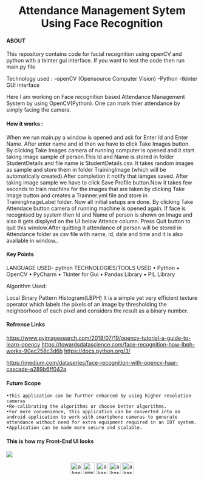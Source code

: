 <h1 align="center">Attendance Management Sytem Using Face Recognition</h1>

#### ABOUT

This repository contains code for facial recognition using openCV and python with a tkinter gui interface. If you want to test the code then run main.py file

Technology used : -openCV (Opensource Computer Vision) -Python -tkinter GUI interface

Here I am working on Face recognition based Attendance Management System by using OpenCV(Python). One can mark thier attendance by simply facing the camera.

#### How it works :

When we run main.py a window is opened and ask for Enter Id and Enter Name. After enter name and id then we have to click Take Images button. By clicking Take Images camera of running computer is opened and it start taking image sample of person.This Id and Name is stored in folder StudentDetails and file name is StudentDetails.csv. It takes random images as sample and store them in folder TrainingImage (which will be automatically created).After completion it notify that iamges saved. After taking image sample we have to click Save Profile button.Now it takes few seconds to train machine for the images that are taken by clicking Take Image button and creates a Trainner.yml file and store in TrainingImageLabel folder. Now all initial setups are done. By clicking Take Attendace button camera of running machine is opened again. If face is recognised by system then Id and Name of person is shown on Image and also it gets displyed on the UI below Attence column. Press Quit button to quit this window.After quitting it attendance of person will be stored in Attendance folder as csv file with name, id, date and time and it is also available in window..

#### Key Points

LANGUAGE USED- python
TECHNOLOGIES/TOOLS USED
• Python
• OpenCV
• PyCharm
• Tkinter for Gui
• Pandas Library
• PIL Library

Algorithm Used:

Local Binary Pattern Histogram(LBPH) 
It is a simple yet very efficient texture operator which labels the pixels of an
image by thresholding the neighborhood of each pixel and considers the result as a binary number.


#### Refrence Links

https://www.pyimagesearch.com/2018/07/19/opencv-tutorial-a-guide-to-learn-opencv
https://towardsdatascience.com/face-recognition-how-lbph-works-90ec258c3d6b
https://docs.python.org/3/

https://medium.com/dataseries/face-recognition-with-opencv-haar-cascade-a289b6ff042a

#### Future Scope

	•This application can be further enhanced by using higher resolution cameras
	•Re-calibrating the algorithms or choose better algorithms.
	•For more convenience, this application can be converted into an android application to work with smartphone cameras to generate attendance without need for extra equipment required in an IOT system.
	•Application can be made more secure and scalable.

#### This is how my Front-End UI looks
<img src="https://github.com/akashmittal18/FaceRecognitionAttendance/blob/master/FaceAttendace.png">

<p align="center">
<a href="https://twitter.com/akash_mittal18" target="blank"><img align="center" src="https://img.icons8.com/fluent/48/000000/twitter.png" alt="akash_mittal18" height="30" width="30" /></a>
<a href="https://linkedin.com/in/www.linkedin.com/in/akash-mittal-bb063417a" target="blank"><img align="center" src="https://img.icons8.com/fluent/48/000000/linkedin.png" alt="www.linkedin.com/in/akash-mittal-bb063417a" height="30" width="30" /></a>
<a href="https://instagram.com/akash_mittal18" target="blank"><img align="center" src="https://img.icons8.com/fluent/48/000000/instagram-new.png" alt="akash_mittal18" height="30" width="30" /></a>
<a href="mailto:akash.mittal898@gmail.com" target="blank"><img align="center"  src="https://img.icons8.com/color/48/000000/gmail.png" alt="akash.mittal898" height="30" width="30" /></a>
<a href="https://medium.com/@akashmittal18" target="blank"><img align="center" src="https://img.icons8.com/color/110/000000/medium-monogram.png" alt="akashmittal18" height="30" width="30" /></a>  
</p>

